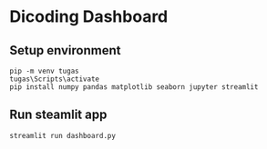 # Dicoding Dashboard

## Setup environment
```
pip -m venv tugas
tugas\Scripts\activate
pip install numpy pandas matplotlib seaborn jupyter streamlit
```

## Run steamlit app
```
streamlit run dashboard.py
```